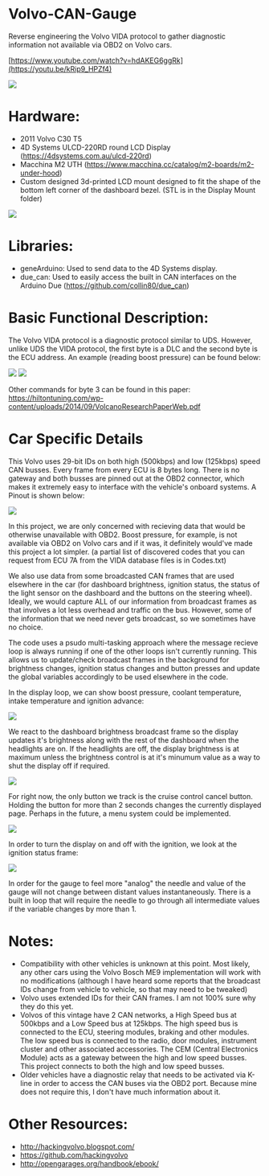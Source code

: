 # Volvo-CAN-Gauge
Reverse engineering the Volvo VIDA protocol to gather diagnostic information not available via OBD2 on Volvo cars.

[https://www.youtube.com/watch?v=hdAKEG6ggRk](https://youtu.be/kRip9_HPZf4)
  
![](./Close_Up.jpg)

# Hardware:
- 2011 Volvo C30 T5
- 4D Systems ULCD-220RD round LCD Display (https://4dsystems.com.au/ulcd-220rd)
- Macchina M2 UTH (https://www.macchina.cc/catalog/m2-boards/m2-under-hood)
- Custom designed 3d-printed LCD mount designed to fit the shape of the bottom left corner of the dashboard bezel. (STL is in the Display Mount folder)

![](./Wiring_Diagram.png)

# Libraries:
- geneArduino: Used to send data to the 4D Systems display.
- due_can: Used to easily access the built in CAN interfaces on the Arduino Due (https://github.com/collin80/due_can)

# Basic Functional Description:

The Volvo VIDA protocol is a diagnostic protocol similar to UDS. However, unlike UDS the VIDA protocol, the first byte is a DLC and the second byte is the ECU address. An example (reading boost pressure) can be found below:

![](./Diag_Request.png)
![](./Diag_Response.png)

Other commands for byte 3 can be found in this paper: https://hiltontuning.com/wp-content/uploads/2014/09/VolcanoResearchPaperWeb.pdf


# Car Specific Details

This Volvo uses 29-bit IDs on both high (500kbps) and low (125kbps) speed CAN busses. Every frame from every ECU is 8 bytes long. There is no gateway and both busses are pinned out at the OBD2 connector, which makes it extremely easy to interface with the vehicle's onboard systems. A Pinout is shown below:

![](./Network_Layout.png)

In this project, we are only concerned with recieving data that would be otherwise unavailable with OBD2. Boost pressure, for example, is not available via OBD2 on Volvo cars and if it was, it definitely would've made this project a lot simpler. (a partial list of discovered codes that you can request from ECU 7A from the VIDA database files is in Codes.txt)

We also use data from some broadcasted CAN frames that are used elsewhere in the car (for dashboard brightness, ignition status, the status of the light sensor on the dashboard and the buttons on the steering wheel). Ideally, we would capture ALL of our information from broadcast frames as that involves a lot less overhead and traffic on the bus. However, some of the information that we need never gets broadcast, so we sometimes have no choice.

The code uses a psudo multi-tasking approach where the message recieve loop is always running if one of the other loops isn't currently running. This allows us to update/check broadcast frames in the background for brightness changes, ignition status changes and button presses and update the global variables accordingly to be used elsewhere in the code.

In the display loop, we can show boost pressure, coolant temperature, intake temperature and ignition advance:

![](./Screens.jpg)

We react to the dashboard brightness broadcast frame so the display updates it's brightness along with the rest of the dashboard when the headlights are on. If the headlights are off, the display brightness is at maximum unless the brightness control is at it's minumum value as a way to shut the display off if required.

![](./Dashboard_Brightness.png)

For right now, the only button we track is the cruise control cancel button. Holding the button for more than 2 seconds changes the currently displayed page. Perhaps in the future, a menu system could be implemented.

![](./Cruise_Control_Buttons.png)

In order to turn the display on and off with the ignition, we look at the ignition status frame:

![](./Ignition_Status.png)

In order for the gauge to feel more "analog" the needle and value of the gauge will not change between distant values instantaneously. There is a built in loop that will require the needle to go through all intermediate values if the variable changes by more than 1.

# Notes:

- Compatibility with other vehicles is unknown at this point. Most likely, any other cars using the Volvo Bosch ME9 implementation will work with no modifications (although I have heard some reports that the broadcast IDs change from vehicle to vehicle, so that may need to be tweaked)
- Volvo uses extended IDs for their CAN frames. I am not 100% sure why they do this yet.
- Volvos of this vintage have 2 CAN networks, a High Speed bus at 500kbps and a Low Speed bus at 125kbps. The high speed bus is connected to the ECU, steering modules, braking and other modules. The low speed bus is connected to the radio, door modules, instrument cluster and other associated accessories. The CEM (Central Electronics Module) acts as a gateway between the high and low speed busses. This project connects to both the high and low speed busses.
- Older vehicles have a diagnostic relay that needs to be activated via K-line in order to access the CAN buses via the OBD2 port. Because mine does not require this, I don't have much information about it.

# Other Resources:
- http://hackingvolvo.blogspot.com/
- https://github.com/hackingvolvo
- http://opengarages.org/handbook/ebook/
